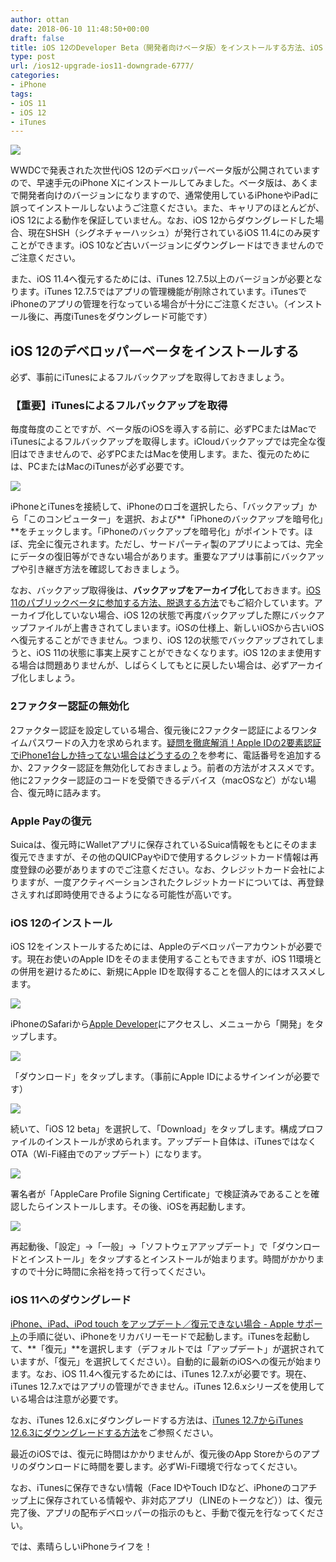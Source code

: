 ```yaml
---
author: ottan
date: 2018-06-10 11:48:50+00:00
draft: false
title: iOS 12のDeveloper Beta（開発者向けベータ版）をインストールする方法、iOS 11に復元する方法
type: post
url: /ios12-upgrade-ios11-downgrade-6777/
categories:
- iPhone
tags:
- iOS 11
- iOS 12
- iTunes
---
```


![](/images/2018/06/180610-5b1d088e204cd.jpg)






WWDCで発表された次世代iOS 12のデベロッパーベータ版が公開されていますので、早速手元のiPhone Xにインストールしてみました。ベータ版は、あくまで開発者向けのバージョンになりますので、通常使用しているiPhoneやiPadに誤ってインストールしないようご注意ください。また、キャリアのほとんどが、iOS 12による動作を保証していません。なお、iOS 12からダウングレードした場合、現在SHSH（シグネチャーハッシュ）が発行されているiOS 11.4にのみ戻すことができます。iOS 10など古いバージョンにダウングレードはできませんのでご注意ください。





また、iOS 11.4へ復元するためには、iTunes 12.7.5以上のバージョンが必要となります。iTunes 12.7.5ではアプリの管理機能が削除されています。iTunesでiPhoneのアプリの管理を行なっている場合が十分にご注意ください。（インストール後に、再度iTunesをダウングレード可能です）





## iOS 12のデベロッパーベータをインストールする





必ず、事前にiTunesによるフルバックアップを取得しておきましょう。





### 【重要】iTunesによるフルバックアップを取得





毎度毎度のことですが、ベータ版のiOSを導入する前に、必ずPCまたはMacでiTunesによるフルバックアップを取得します。iCloudバックアップでは完全な復旧はできませんので、必ずPCまたはMacを使用します。また、復元のためには、PCまたはMacのiTunesが必ず必要です。





![](/images/2018/06/180610-5b1d07e693595.png)






iPhoneとiTunesを接続して、iPhoneのロゴを選択したら、「バックアップ」から「このコンピューター」を選択、および**「iPhoneのバックアップを暗号化」**をチェックします。「iPhoneのバックアップを暗号化」がポイントです。ほぼ、完全に復元されます。ただし、サードパーティ製のアプリによっては、完全にデータの復旧等ができない場合があります。重要なアプリは事前にバックアップや引き継ぎ方法を確認しておきましょう。





なお、バックアップ取得後は、**バックアップをアーカイブ化**しておきます。[iOS 11のパブリックベータに参加する方法、脱退する方法](/ios-public-beta-5940/)でもご紹介しています。アーカイブ化していない場合、iOS 12の状態で再度バックアップした際にバックアップファイルが上書きされてしまいます。iOSの仕様上、新しいiOSから古いiOSへ復元することができません。つまり、iOS 12の状態でバックアップされてしまうと、iOS 11の状態に事実上戻すことができなくなります。iOS 12のまま使用する場合は問題ありませんが、しばらくしてもとに戻したい場合は、必ずアーカイブ化しましょう。





### 2ファクター認証の無効化





2ファクター認証を設定している場合、復元後に2ファクター認証によるワンタイムパスワードの入力を求められます。[疑問を徹底解消！Apple IDの2要素認証でiPhone1台しか持ってない場合はどうするの？](/appleid-two-factor-5929/)を参考に、電話番号を追加するか、2ファクター認証を無効化しておきましょう。前者の方法がオススメです。他に2ファクター認証のコードを受領できるデバイス（macOSなど）がない場合、復元時に詰みます。





### Apple Payの復元





Suicaは、復元時にWalletアプリに保存されているSuica情報をもとにそのまま復元できますが、その他のQUICPayやiDで使用するクレジットカード情報は再度登録の必要がありますのでご注意ください。なお、クレジットカード会社によりますが、一度アクティベーションされたクレジットカードについては、再登録さえすれば即時使用できるようになる可能性が高いです。





### iOS 12のインストール





iOS 12をインストールするためには、Appleのデベロッパーアカウントが必要です。現在お使いのApple IDをそのまま使用することもできますが、iOS 11環境との併用を避けるために、新規にApple IDを取得することを個人的にはオススメします。





![](/images/2018/06/180610-5b1d083d35a2b.jpg)






iPhoneのSafariから[Apple Developer](https://developer.apple.com/)にアクセスし、メニューから「開発」をタップします。





![](/images/2018/06/180610-5b1d0847565d8.jpg)






「ダウンロード」をタップします。（事前にApple IDによるサインインが必要です）





![](/images/2018/06/180610-5b1d08535b271.jpg)






続いて、「iOS 12 beta」を選択して、「Download」をタップします。構成プロファイルのインストールが求められます。アップデート自体は、iTunesではなくOTA（Wi-Fi経由でのアップデート）になります。





![](/images/2018/06/180610-5b1d085a17c48.jpg)






署名者が「AppleCare Profile Signing Certificate」で検証済みであることを確認したらインストールします。その後、iOSを再起動します。





![](/images/2018/06/180610-5b1d086d4e38f.jpg)






再起動後、「設定」→「一般」→「ソフトウェアアップデート」で「ダウンロードとインストール」をタップするとインストールが始まります。時間がかかりますので十分に時間に余裕を持って行ってください。





### iOS 11へのダウングレード





[iPhone、iPad、iPod touch をアップデート／復元できない場合 - Apple サポート](https://support.apple.com/ja-jp/HT201263)の手順に従い、iPhoneをリカバリーモードで起動します。iTunesを起動して、**「復元」**を選択します（デフォルトでは「アップデート」が選択されていますが、「復元」を選択してください）。自動的に最新のiOSへの復元が始まります。なお、iOS 11.4へ復元するためには、iTunes 12.7.xが必要です。現在、iTunes 12.7.xではアプリの管理ができません。iTunes 12.6.xシリーズを使用している場合は注意が必要です。





なお、iTunes 12.6.xにダウングレードする方法は、[iTunes 12.7からiTunes 12.6.3にダウングレードする方法](/itunes-from-12-7-to-12-6-3-6180/)をご参照ください。





最近のiOSでは、復元に時間はかかりませんが、復元後のApp Storeからのアプリのダウンロードに時間を要します。必ずWi-Fi環境で行なってください。





なお、iTunesに保存できない情報（Face IDやTouch IDなど、iPhoneのコアチップ上に保存されている情報や、非対応アプリ（LINEのトークなど））は、復元完了後、アプリの配布デベロッパーの指示のもと、手動で復元を行なってください。





では、素晴らしいiPhoneライフを！
